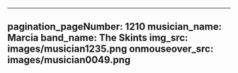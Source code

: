 ------
pagination_pageNumber: 1210
musician_name: Marcia
band_name: The Skints
img_src: images/musician1235.png
onmouseover_src: images/musician0049.png
------